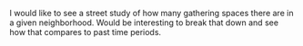 I would like to see a street study of how many gathering spaces there are in a given neighborhood. Would be interesting to break that down and see how that compares to past time periods. 
